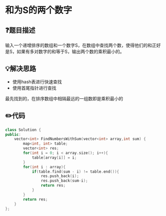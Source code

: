 # 和为S的两个数字

## :question:题目描述
输入一个递增排序的数组和一个数字S，在数组中查找两个数，使得他们的和正好是S，如果有多对数字的和等于S，输出两个数的乘积最小的。

## :bulb:解决思路
- 使用hash表进行快速查找
- 使用首尾指针进行查找

最先找到的，在排序数组中相隔最远的一组数即是乘积最小的

## :pencil2:代码
```c++
class Solution {
public:
    vector<int> FindNumbersWithSum(vector<int> array,int sum) {
        map<int, int> table;
        vector<int> res;
        for(int i = 0; i < array.size(); i++){
            table[array[i]] = i;
        }
        for(int i : array){
            if(table.find(sum - i) != table.end()){
                res.push_back(i);
                res.push_back(sum-i);
                return res;
            }
        }
        return res;
    }
};
```